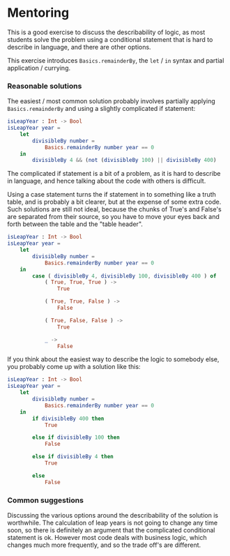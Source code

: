# Mentoring

This is a good exercise to discuss the describability of logic, as most students solve the problem using a conditional statement that is hard to describe in language, and there are other options.

This exercise introduces `Basics.remainderBy`, the `let` / `in` syntax and partial application / currying.

### Reasonable solutions

The easiest / most common solution probably involves partially applying `Basics.remainderBy` and using a slightly complicated if statement:

```elm
isLeapYear : Int -> Bool
isLeapYear year =
    let
        divisibleBy number = 
            Basics.remainderBy number year == 0         
    in
        divisibleBy 4 && (not (divisibleBy 100) || divisibleBy 400)
```

The complicated if statement is a bit of a problem, as it is hard to describe in language, and hence talking about the code with others is difficult.

Using a case statement turns the if statement in to something like a truth table, and is probably a bit clearer, but at the expense of some extra code. Such solutions are still not ideal, because the chunks of True's and False's are separated from their source, so you have to move your eyes back and forth between the table and the "table header".

```elm
isLeapYear : Int -> Bool
isLeapYear year =
    let
        divisibleBy number = 
            Basics.remainderBy number year == 0         
    in
		case ( divisibleBy 4, divisibleBy 100, divisibleBy 400 ) of
			( True, True, True ) ->
				True

			( True, True, False ) ->
				False

			( True, False, False ) ->
				True

			_ ->
				False
```

If you think about the easiest way to describe the logic to somebody else, you probably come up with a solution like this:

```elm
isLeapYear : Int -> Bool
isLeapYear year =
    let
        divisibleBy number = 
            Basics.remainderBy number year == 0         
    in
		if divisibleBy 400 then
			True

		else if divisibleBy 100 then
			False

		else if divisibleBy 4 then
			True

		else
			False
```

### Common suggestions

Discussing the various options around the describability of the solution is worthwhile. The calculation of leap years is not going to change any time soon, so there is definitely an argument that the complicated conditional statement is ok. However most code deals with business logic, which changes much more frequently, and so the trade off's are different.